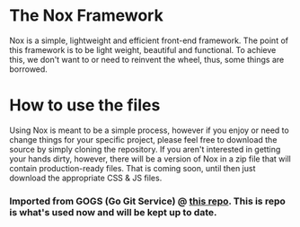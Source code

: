 # The Nox Framework

Nox is a simple, lightweight and efficient front-end framework. The point of this framework is to be light weight, beautiful and functional. To achieve this, we don't want to or need to reinvent the wheel, thus, some things are borrowed.

# How to use the files
Using Nox is meant to be a simple process, however if you enjoy or need to change things for your specific project, please feel free to download the source by simply cloning the repository. If you aren't interested in getting your hands dirty, however, there will be a version of Nox in a zip file that will contain production-ready files. That is coming soon, until then just download the appropriate CSS & JS files.


### Imported from GOGS (Go Git Service) @ [this repo](http://x.zruybal.com/Nox/NoxFramework). This is repo is what's used now and will be kept up to date.